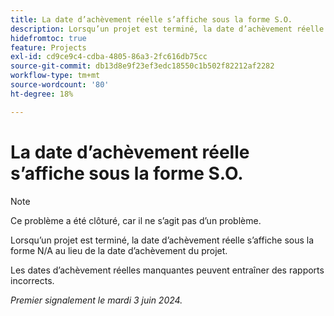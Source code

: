 ```yaml
---
title: La date d’achèvement réelle s’affiche sous la forme S.O.
description: Lorsqu’un projet est terminé, la date d’achèvement réelle s’affiche sous la forme N/A au lieu de la date d’achèvement du projet.
hidefromtoc: true
feature: Projects
exl-id: cd9ce9c4-cdba-4805-86a3-2fc616db75cc
source-git-commit: db13d8e9f23ef3edc18550c1b502f82212af2282
workflow-type: tm+mt
source-wordcount: '80'
ht-degree: 18%

---
```


# La date d’achèvement réelle s’affiche sous la forme S.O.

>[!NOTE]
>
>Ce problème a été clôturé, car il ne s’agit pas d’un problème.

Lorsqu’un projet est terminé, la date d’achèvement réelle s’affiche sous la forme N/A au lieu de la date d’achèvement du projet.

Les dates d’achèvement réelles manquantes peuvent entraîner des rapports incorrects.

_Premier signalement le mardi 3 juin 2024._
